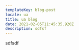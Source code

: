 ```yaml
---
templateKey: blog-post
locale: ua
title: ua blog
date: 2021-02-05T11:45:35.920Z
description: sdfsf
---
```

sdfsdf
